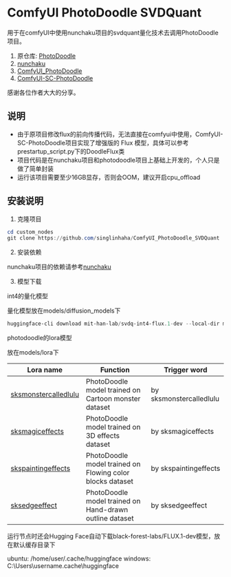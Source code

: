 # ComfyUI PhotoDoodle SVDQuant

用于在comfyUI中使用nunchaku项目的svdquant量化技术去调用PhotoDoodle项目。


1. 原仓库: [PhotoDoodle](https://github.com/showlab/photodoodle) 
2. [nunchaku](https://github.com/mit-han-lab/nunchaku/tree/main)
3. [ComfyUI_PhotoDoodle](https://github.com/smthemex/ComfyUI_PhotoDoodle)
4. [ComfyUI-SC-PhotoDoodle](https://github.com/latentcat/ComfyUI-SC-PhotoDoodle/tree/main)

感谢各位作者大大的分享。


## 说明
- 由于原项目修改flux的前向传播代码，无法直接在comfyui中使用，ComfyUI-SC-PhotoDoodle项目实现了增强版的 Flux 模型，具体可以参考prestartup_script.py下的DoodleFlux类
- 项目代码是在nunchaku项目和photodoodle项目上基础上开发的，个人只是做了简单封装
- 运行该项目需要至少16GB显存，否则会OOM，建议开启cpu_offload

## 安装说明

1. 克隆项目
```powershell
cd custom_nodes
git clone https://github.com/singlinhaha/ComfyUI_PhotoDoodle_SVDQuant
```

2. 安装依赖

nunchaku项目的依赖请参考[nunchaku](https://github.com/mit-han-lab/nunchaku/tree/main)

3. 模型下载

int4的量化模型

量化模型放在models/diffusion_models下
```powershell
huggingface-cli download mit-han-lab/svdq-int4-flux.1-dev --local-dir models/diffusion_models/svdq-int4-flux.1-dev
```

photodoodle的lora模型

放在models/lora下

| Lora name | Function | Trigger word |
|-----------|----------|--------------|
| [sksmonstercalledlulu](https://huggingface.co/nicolaus-huang/PhotoDoodle/blob/main/sksmonstercalledlulu.safetensors) | PhotoDoodle model trained on Cartoon monster dataset | by sksmonstercalledlulu |
| [sksmagiceffects](https://huggingface.co/nicolaus-huang/PhotoDoodle/blob/main/sksmagiceffects.safetensors) | PhotoDoodle model trained on 3D effects dataset | by sksmagiceffects |
| [skspaintingeffects](https://huggingface.co/nicolaus-huang/PhotoDoodle/blob/main/skspaintingeffects.safetensors) | PhotoDoodle model trained on Flowing color blocks dataset | by skspaintingeffects |
| [sksedgeeffect](https://huggingface.co/nicolaus-huang/PhotoDoodle/blob/main/sksedgeeffect.safetensors) | PhotoDoodle model trained on Hand-drawn outline dataset | by sksedgeeffect |

运行节点时还会Hugging Face自动下载black-forest-labs/FLUX.1-dev模型，放在默认缓存目录下

ubuntu: /home/user/.cache/huggingface
windows: C:\Users\username\.cache\huggingface